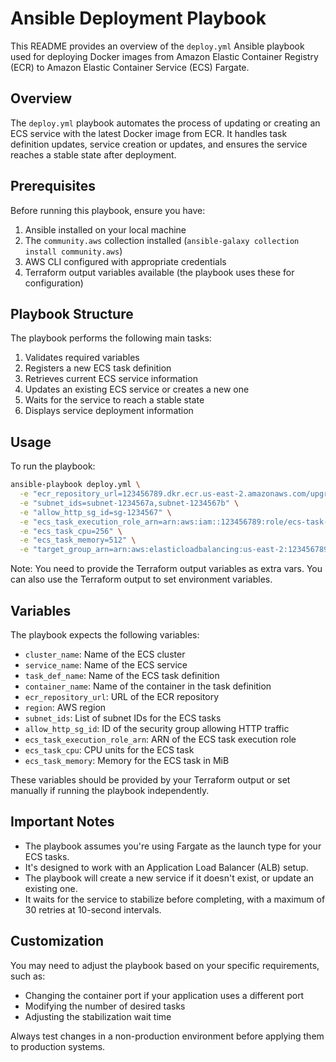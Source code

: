 # Ansible Deployment Playbook

This README provides an overview of the `deploy.yml` Ansible playbook used for deploying Docker images from Amazon Elastic Container Registry (ECR) to Amazon Elastic Container Service (ECS) Fargate.

## Overview

The `deploy.yml` playbook automates the process of updating or creating an ECS service with the latest Docker image from ECR. It handles task definition updates, service creation or updates, and ensures the service reaches a stable state after deployment.

## Prerequisites

Before running this playbook, ensure you have:

1. Ansible installed on your local machine
2. The `community.aws` collection installed (`ansible-galaxy collection install community.aws`)
3. AWS CLI configured with appropriate credentials
4. Terraform output variables available (the playbook uses these for configuration)

## Playbook Structure

The playbook performs the following main tasks:

1. Validates required variables
2. Registers a new ECS task definition
3. Retrieves current ECS service information
4. Updates an existing ECS service or creates a new one
5. Waits for the service to reach a stable state
6. Displays service deployment information

## Usage

To run the playbook:

```bash
ansible-playbook deploy.yml \
  -e "ecr_repository_url=123456789.dkr.ecr.us-east-2.amazonaws.com/upgraded-disco-app" \
  -e "subnet_ids=subnet-1234567a,subnet-1234567b" \
  -e "allow_http_sg_id=sg-1234567" \
  -e "ecs_task_execution_role_arn=arn:aws:iam::123456789:role/ecs-task-execution-role" \
  -e "ecs_task_cpu=256" \
  -e "ecs_task_memory=512" \
  -e "target_group_arn=arn:aws:elasticloadbalancing:us-east-2:123456789:targetgroup/main-tg/1234567890abcdef"
```

Note: You need to provide the Terraform output variables as extra vars. You can also use the Terraform output to set environment variables.

## Variables

The playbook expects the following variables:

- `cluster_name`: Name of the ECS cluster
- `service_name`: Name of the ECS service
- `task_def_name`: Name of the ECS task definition
- `container_name`: Name of the container in the task definition
- `ecr_repository_url`: URL of the ECR repository
- `region`: AWS region
- `subnet_ids`: List of subnet IDs for the ECS tasks
- `allow_http_sg_id`: ID of the security group allowing HTTP traffic
- `ecs_task_execution_role_arn`: ARN of the ECS task execution role
- `ecs_task_cpu`: CPU units for the ECS task
- `ecs_task_memory`: Memory for the ECS task in MiB

These variables should be provided by your Terraform output or set manually if running the playbook independently.

## Important Notes

- The playbook assumes you're using Fargate as the launch type for your ECS tasks.
- It's designed to work with an Application Load Balancer (ALB) setup.
- The playbook will create a new service if it doesn't exist, or update an existing one.
- It waits for the service to stabilize before completing, with a maximum of 30 retries at 10-second intervals.

## Customization

You may need to adjust the playbook based on your specific requirements, such as:
- Changing the container port if your application uses a different port
- Modifying the number of desired tasks
- Adjusting the stabilization wait time

Always test changes in a non-production environment before applying them to production systems.
